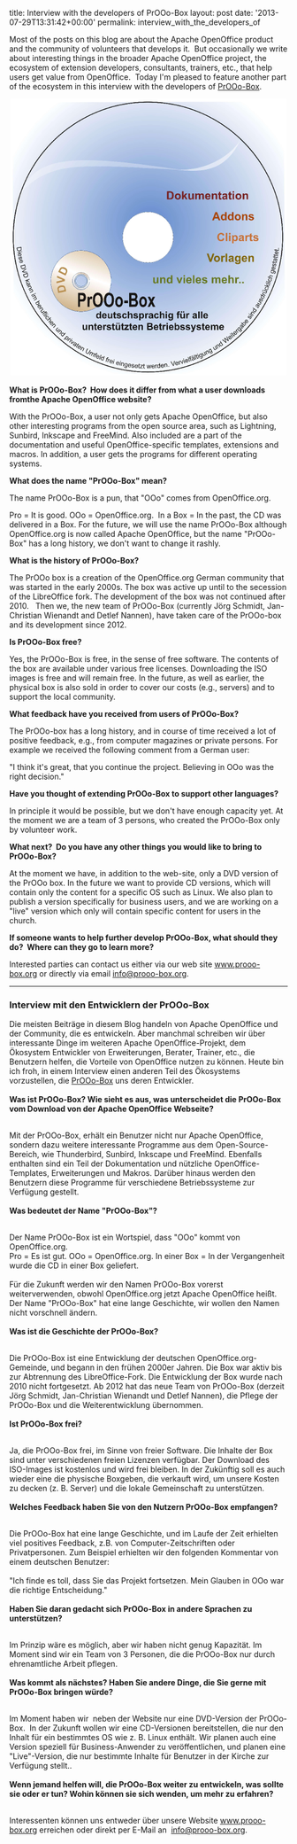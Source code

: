 title: Interview with the developers of PrOOo-Box
layout: post
date: '2013-07-29T13:31:42+00:00'
permalink: interview_with_the_developers_of

<p>Most of the posts on this blog are about the Apache OpenOffice product and the community of volunteers that develops it.&nbsp; But occasionally we write about interesting things in the broader Apache OpenOffice project, the ecosystem of extension developers, consultants, trainers, etc., that help users get value from OpenOffice.&nbsp; Today I'm pleased to feature another part of the ecosystem in this interview with the developers of <a href="http://www.prooo-box.org">PrOOo-Box</a>.</p> 
  <p> </p> 
  <p align="center"><a href="http://www.prooo-box.org"><img src="../images/blog/interview_with_the_developers_of_PrOOo-Box.png" /></a> </p> 
  <p> </p> 
  <p> </p> 
  <p> </p> 
  <div class="im"> 
    <p><b>What is PrOOo-Box? &nbsp;How does it differ from what a user downloads fromthe Apache OpenOffice website?</b><br /> </p> 
    <p>With the PrOOo-Box, a user not only gets Apache OpenOffice, but also 
other interesting programs from the open source area, such as Lightning,
 Sunbird, Inkscape and FreeMind. Also included are a part of the 
documentation and useful OpenOffice-specific templates, extensions and 
macros. In addition, a user gets the programs for different operating 
systems.
  
  
  </p> 
  </div> 
  <div class="im"> 
    <p> </p> 
    <p><b>What does the name &quot;PrOOo-Box&quot; mean?</b><br /> </p> 
    <p>The name PrOOo-Box is a pun, that &quot;OOo&quot; comes from OpenOffice.org.<br /></p> 
  </div>
Pro = It is good. OOo = OpenOffice.org. &nbsp;In a Box = In the past, the CD 
was delivered in a Box. For the future, we will use the name PrOOo-Box 
although OpenOffice.org is now called Apache OpenOffice, but the name 
&quot;PrOOo-Box&quot; has a long history, we don't want to change it rashly.
  
  
  
  
  
  
  
  
  
  
  
  
  <p> </p> 
  <div class="im"> 
    <p> </p> 
    <p><b>What is the history of PrOOo-Box?</b><br /> </p> 
    <p>The PrOOo box is a creation of the OpenOffice.org German community that was started in the early 2000s. The box was active up until to the 
secession of the LibreOffice fork. The development of the box was not 
continued after 2010.&nbsp;&nbsp; Then we, the new team of PrOOo-Box (currently J<span class="il">ö</span>rg 
Schmidt, Jan-Christian Wienandt and Detlef Nannen), have taken care of 
the PrOOo-box and its development since 2012.
  
  
  </p> 
  </div> 
  <p> </p> 
  <div class="im"> 
    <p> </p> 
    <p><b>Is PrOOo-Box free?</b><br /> </p> 
    <p>Yes, the PrOOo-Box is free, in the sense of free software. The contents 
of the box are available under various free licenses. Downloading the 
ISO images is free and will remain free. In the future, as well as 
earlier, the physical box is also sold in order to cover our costs (e.g., 
servers) and to support the local community.
  
  
  </p> 
  </div> 
  <div class="im"> 
    <p> </p> 
    <p><b>What feedback have you received from users of PrOOo-Box?</b><br /></p> 
    <p> The PrOOo-box has a long history, and in course of time received a lot of 
positive feedback, e.g., from computer magazines or private persons. For 
example we received the following comment from a German 
user:<br /></p> 
  </div> &quot;I think it's great, that you continue the project. Believing in OOo was the right decision.&quot;
  
  
  
  
  
  
  
  
  
  
  
  
  <p> </p> 
  <div class="im"> 
    <p> </p> 
    <p><b>Have you thought of extending PrOOo-Box to support other languages?</b><br /> </p> 
    <p>In principle it would be possible, but we don't have enough capacity 
yet. At the moment we are a team of 3 persons, who created the PrOOo-Box
 only by volunteer work.
  
  
  </p> 
  </div> 
  <div class="im"> 
    <p> </p> 
    <p><b>What next? &nbsp;Do you have any other things you would like to bring to PrOOo-Box?</b><br /></p> 
    <p> At the moment we have, in addition to the web-site, only a DVD version of
 the PrOOo box. In the future we want to provide CD versions, which 
will contain only the content for a specific OS such as Linux. We also 
plan to publish a version specifically for business users, and we are 
working on a &quot;live&quot; version which only will contain specific content for 
users in the church.
  
  
  </p> 
  </div> 
  <p> </p> 
  <div class="im"> 
    <p> </p> 
    <p><b>If someone wants to help further develop PrOOo-Box, what should they do? &nbsp;Where can they go to learn more?</b><br /> </p> 
    <p> Interested parties can contact us either via our web site <a target="_blank" href="http://www.prooo-box.org">www.prooo-box.org</a> or directly via email <a target="_blank" href="mailto:info@prooo-box.org">info@prooo-box.org</a>.
  
  </p><hr /> 
    <h3>Interview mit den Entwicklern der PrOOo-Box</h3> 
    <p>Die meisten Beiträge in diesem Blog handeln von Apache OpenOffice und der Community, die es entwickeln. Aber manchmal schreiben wir über interessante Dinge im weiteren Apache OpenOffice-Projekt, dem Ökosystem Entwickler von Erweiterungen, Berater, Trainer, etc., die Benutzern helfen, die Vorteile von OpenOffice nutzen zu können. Heute bin ich froh, in einem Interview einen anderen Teil des Ökosystems vorzustellen, die <a href="http://www.prooo-box.org">PrOOo-Box</a> uns deren Entwickler.<br /><br /><b>Was ist PrOOo-Box? Wie sieht es aus, was unterscheidet die PrOOo-Box vom Download von der Apache OpenOffice Webseite?</b></p> 
    <p><br />Mit der PrOOo-Box, erhält ein Benutzer nicht nur Apache OpenOffice, sondern dazu weitere interessante Programme aus dem Open-Source-Bereich, wie Thunderbird, Sunbird, Inkscape und FreeMind. Ebenfalls enthalten sind ein Teil der Dokumentation und nützliche OpenOffice-Templates, Erweiterungen und Makros. Darüber hinaus werden den Benutzern diese Programme für verschiedene Betriebssysteme zur Verfügung gestellt.<br /><br /><b>Was bedeutet der Name &quot;PrOOo-Box&quot;?</b></p> 
    <p><br />Der Name PrOOo-Box ist ein Wortspiel, dass &quot;OOo&quot; kommt von OpenOffice.org.<br />Pro = Es ist gut. OOo = OpenOffice.org. In einer Box = In der Vergangenheit wurde die CD in einer Box geliefert.<br /><br />Für die Zukunft werden wir den Namen PrOOo-Box vorerst weiterverwenden, obwohl OpenOffice.org jetzt Apache OpenOffice heißt. Der Name &quot;PrOOo-Box&quot; hat eine lange Geschichte, wir wollen den Namen nicht vorschnell ändern.<br /><br /><b>Was ist die Geschichte der PrOOo-Box?</b></p> 
    <p><br />Die PrOOo-Box ist eine Entwicklung der deutschen OpenOffice.org-Gemeinde, und begann in den frühen 2000er Jahren. Die Box war aktiv bis zur Abtrennung des LibreOffice-Fork. Die Entwicklung der Box wurde nach 2010 nicht fortgesetzt. Ab 2012 hat das neue Team von PrOOo-Box (derzeit Jörg Schmidt, Jan-Christian Wienandt und Detlef Nannen), die Pflege der PrOOo-Box und die Weiterentwicklung übernommen.<br /><br /><b>Ist PrOOo-Box frei?</b></p> 
    <p><br />Ja, die PrOOo-Box frei, im Sinne von freier Software. Die Inhalte der Box sind unter verschiedenen freien Lizenzen verfügbar. Der Download des ISO-Images ist kostenlos und wird frei bleiben. In der Zukünftig soll es auch wieder eine die physische Boxgeben, die verkauft wird, um unsere Kosten zu decken (z. B. Server) und die lokale Gemeinschaft zu unterstützen. <br /><br /><b>Welches Feedback haben Sie von den Nutzern PrOOo-Box empfangen?</b></p> 
    <p><br />Die PrOOo-Box hat eine lange Geschichte, und im Laufe der Zeit erhielten viel positives Feedback, z.B. von Computer-Zeitschriften oder Privatpersonen. Zum Beispiel erhielten wir den folgenden Kommentar von einem deutschen Benutzer:<br /><br />&quot;Ich finde es toll, dass Sie das Projekt fortsetzen. Mein Glauben in OOo war die richtige Entscheidung.&quot;<br /><br /><b>Haben Sie daran gedacht sich PrOOo-Box in andere Sprachen zu unterstützen?</b></p> 
    <p><br />Im Prinzip wäre es möglich, aber wir haben nicht genug Kapazität. Im Moment sind wir ein Team von 3 Personen, die die PrOOo-Box nur durch ehrenamtliche Arbeit pflegen.<br /><br /><b>Was kommt als nächstes? Haben Sie andere Dinge, die Sie gerne mit PrOOo-Box bringen würde?</b></p> 
    <p><br />Im Moment haben wir&nbsp; neben der Website nur eine DVD-Version der PrOOo-Box.&nbsp; In der Zukunft wollen wir eine CD-Versionen bereitstellen, die nur den Inhalt für ein bestimmtes OS wie z. B. Linux enthält. Wir planen auch eine Version speziell für Business-Anwender zu veröffentlichen, und planen eine &quot;Live&quot;-Version, die nur bestimmte Inhalte für Benutzer in der Kirche zur Verfügung stellt..<br /><br /><b>Wenn jemand helfen will, die PrOOo-Box weiter zu entwickeln, was sollte sie oder er tun? Wohin können sie sich wenden, um mehr zu erfahren?</b></p> 
    <p><br />Interessenten können uns entweder über unsere Website <a href="http://www.prooo-box.org">www.prooo-box.org</a> erreichen oder direkt per E-Mail an&nbsp; <a href="mailto:info@prooo-box.org">info@prooo-box.org</a>.</p> 
  </div>
